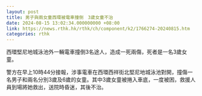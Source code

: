 ```yaml
---
layout: post
title: 男子與兩女童西環被電車撞倒　3歲女童不治
date: 2024-08-15 13:02:34.000000000 +08:00
link: https://news.rthk.hk/rthk/ch/component/k2/1766274-20240815.htm
categories: rthk
---
```


西環堅尼地城泳池外一輛電車撞倒3名途人，造成一死兩傷，死者是一名3歲女童。

警方在早上10時44分接報，涉事電車在西環西祥街北堅尼地城泳池對開，撞傷一名男子和兩名分別3歲及6歲的女童。其中3歲女童被捲入車底，一度被困，救援人員到場將她救出，送院時昏迷，其後不治。
